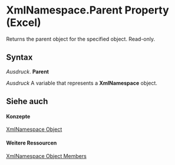 
# XmlNamespace.Parent Property (Excel)

Returns the parent object for the specified object. Read-only.


## Syntax

 _Ausdruck_. **Parent**

 _Ausdruck_ A variable that represents a **XmlNamespace** object.


## Siehe auch


#### Konzepte


[XmlNamespace Object](4c39c739-b848-5fec-c354-9fa56daf1d5d.md)
#### Weitere Ressourcen


[XmlNamespace Object Members](http://msdn.microsoft.com/library/ffd8692c-b3ac-1842-166e-fa61da41d5e0%28Office.15%29.aspx)